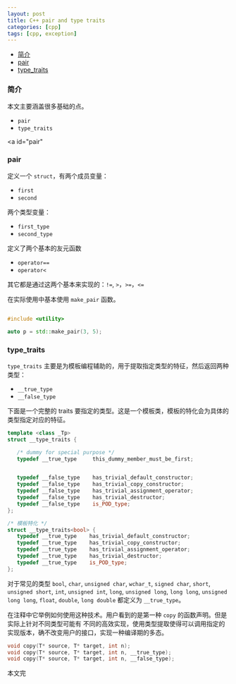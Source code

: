 ```yaml
---
layout: post
title: C++ pair and type traits
categories: [cpp]
tags: [cpp, exception]
---
```


+ [简介](#intro)
+ [pair](#pair)
+ [type\_traits](#type-traits)

<a id="intro"></a>

### 简介

本文主要涵盖很多基础的点。

+ `pair`
+ `type_traits`

<a id="pair"</a>

### pair

定义一个 `struct`，有两个成员变量：

+ `first`
+ `second`

两个类型变量：

+ `first_type`
+ `second_type`

定义了两个基本的友元函数

+ `operator==`
+ `operator<`

其它都是通过这两个基本来实现的：`!=`, `>`，`>=`，`<=`

在实际使用中基本使用 `make_pair` 函数。

```cpp

#include <utility>

auto p = std::make_pair(3, 5);

```

<a id="type-traits"></a>

### type_traits

`type_traits` 主要是为模板编程辅助的，用于提取指定类型的特征，然后返回两种类型：

+ `__true_type`
+ `__false_type`

下面是一个完整的 traits 要指定的类型。这是一个模板类，模板的特化会为具体的类型指定对应的特征。

```cpp
template <class _Tp>
struct __type_traits {

   /* dummy for special purpose */
   typedef __true_type     this_dummy_member_must_be_first;


   typedef __false_type    has_trivial_default_constructor;
   typedef __false_type    has_trivial_copy_constructor;
   typedef __false_type    has_trivial_assignment_operator;
   typedef __false_type    has_trivial_destructor;
   typedef __false_type    is_POD_type;
};

/* 模板特化 */
struct __type_traits<bool> {
   typedef __true_type    has_trivial_default_constructor;
   typedef __true_type    has_trivial_copy_constructor;
   typedef __true_type    has_trivial_assignment_operator;
   typedef __true_type    has_trivial_destructor;
   typedef __true_type    is_POD_type;
};
```

对于常见的类型 `bool`, `char`, `unsigned char`, `wchar_t`, `signed char`, `short`, `unsigned short`,
`int`, `unsigned int`, `long`, `unsigned long`, `long long`, `unsigned long long`, `float`, `double`,
`long double` 都定义为 `__true_type`。

在注释中它举例如何使用这种技术。用户看到的是第一种 `copy` 的函数声明。但是实际上针对不同类型可能有
不同的高效实现，使用类型提取使得可以调用指定的实现版本，确不改变用户的接口，实现一种编译期的多态。

```cpp
void copy(T* source, T* target, int n);
void copy(T* source, T* target, int n, __true_type);
void copy(T* source, T* target, int n, __false_type);
```

本文完
